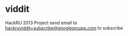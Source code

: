 viddit
======

HackRU 2013 Project
send email to hackruviddit+subscribe@googlegroups.com to subscribe
